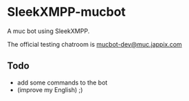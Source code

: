 SleekXMPP-mucbot
================

A muc bot using SleekXMPP.

The official testing chatroom is mucbot-dev@muc.jappix.com

Todo
----

- add some commands to the bot
- (improve my English) ;)
